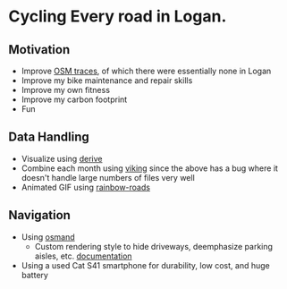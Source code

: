 # Cycling Every road in Logan.

## Motivation

- Improve [OSM traces](https://www.openstreetmap.org/#map=14/41.7387/-111.8292&layers=G), of which there were essentially none in Logan
- Improve my bike maintenance and repair skills
- Improve my own fitness
- Improve my carbon footprint
- Fun

## Data Handling

- Visualize using [derive](https://erik.github.io/derive/)
- Combine each month using [viking](https://github.com/viking-gps/viking) since the above has a bug where it doesn't handle large numbers of files very well
- Animated GIF using [rainbow-roads](https://github.com/NathanBaulch/rainbow-roads)

## Navigation

- Using [osmand](https://osmand.net/)
    - Custom rendering style to hide driveways, deemphasize parking aisles, etc. [documentation](http://docs.osmand.net/en/main@latest/development/osmand-file-formats/osmand-rendering-style)
- Using a used Cat S41 smartphone for durability, low cost, and huge battery
